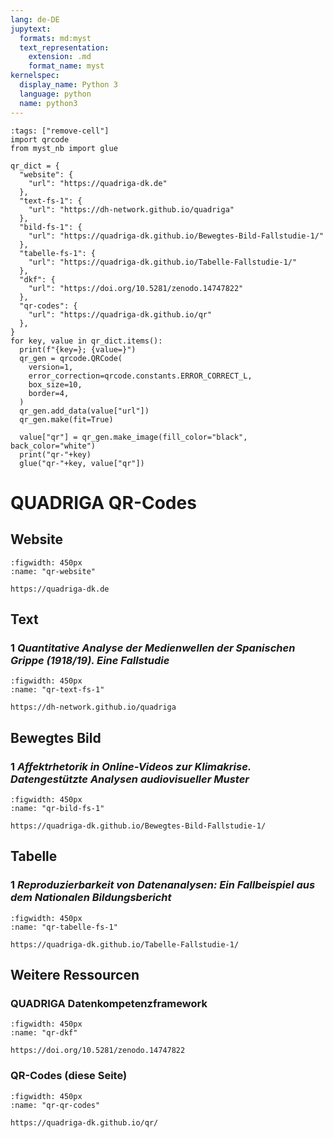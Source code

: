 ```yaml
---
lang: de-DE
jupytext:
  formats: md:myst
  text_representation:
    extension: .md
    format_name: myst
kernelspec:
  display_name: Python 3
  language: python
  name: python3
---
```

```{code-cell}
:tags: ["remove-cell"]
import qrcode
from myst_nb import glue

qr_dict = {
  "website": {
    "url": "https://quadriga-dk.de"
  },
  "text-fs-1": {
    "url": "https://dh-network.github.io/quadriga"
  },
  "bild-fs-1": {
    "url": "https://quadriga-dk.github.io/Bewegtes-Bild-Fallstudie-1/"
  },
  "tabelle-fs-1": {
    "url": "https://quadriga-dk.github.io/Tabelle-Fallstudie-1/"
  },
  "dkf": {
    "url": "https://doi.org/10.5281/zenodo.14747822"
  },
  "qr-codes": {
    "url": "https://quadriga-dk.github.io/qr"
  },
}
for key, value in qr_dict.items():
  print(f"{key=}; {value=}")
  qr_gen = qrcode.QRCode(
    version=1,
    error_correction=qrcode.constants.ERROR_CORRECT_L,
    box_size=10,
    border=4,
  )
  qr_gen.add_data(value["url"])
  qr_gen.make(fit=True)

  value["qr"] = qr_gen.make_image(fill_color="black", back_color="white")
  print("qr-"+key)
  glue("qr-"+key, value["qr"])
```
# QUADRIGA QR-Codes

## Website
```{glue:figure} qr-website
:figwidth: 450px
:name: "qr-website"

https://quadriga-dk.de
```


## Text

### 1 _Quantitative Analyse der Medienwellen der Spanischen Grippe (1918/19). Eine Fallstudie_
```{glue:figure} qr-text-fs-1
:figwidth: 450px
:name: "qr-text-fs-1"

https://dh-network.github.io/quadriga
```

## Bewegtes Bild
### 1 _Affektrhetorik in Online-Videos zur Klimakrise. Datengestützte Analysen audiovisueller Muster_
```{glue:figure} qr-bild-fs-1
:figwidth: 450px
:name: "qr-bild-fs-1"

https://quadriga-dk.github.io/Bewegtes-Bild-Fallstudie-1/
```

## Tabelle
### 1 _Reproduzierbarkeit von Datenanalysen: Ein Fallbeispiel aus dem Nationalen Bildungsbericht_
```{glue:figure} qr-tabelle-fs-1
:figwidth: 450px
:name: "qr-tabelle-fs-1"

https://quadriga-dk.github.io/Tabelle-Fallstudie-1/
```


## Weitere Ressourcen

### QUADRIGA Datenkompetenzframework
```{glue:figure} qr-dkf
:figwidth: 450px
:name: "qr-dkf"

https://doi.org/10.5281/zenodo.14747822
```

### QR-Codes (diese Seite)
```{glue:figure} qr-qr-codes
:figwidth: 450px
:name: "qr-qr-codes"

https://quadriga-dk.github.io/qr/
```